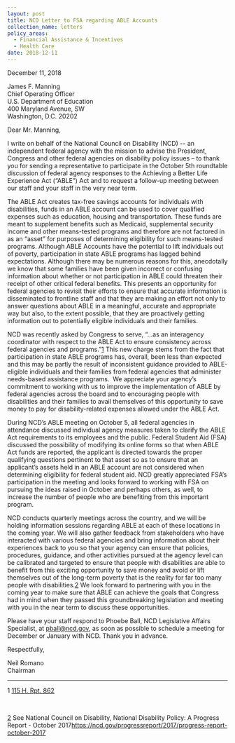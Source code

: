```yaml
---
layout: post
title: NCD Letter to FSA regarding ABLE Accounts
collection_name: letters
policy_areas:
  - Financial Assistance & Incentives
  - Health Care
date: 2018-12-11
---
```

December 11, 2018

James F. Manning\
Chief Operating Officer\
U.S. Department of Education\
400 Maryland Avenue, SW\
Washington, D.C. 20202

Dear Mr. Manning,

I write on behalf of the National Council on Disability (NCD) -- an independent federal agency with the mission to advise the President, Congress and other federal agencies on disability policy issues – to thank you for sending a representative to participate in the October 5th roundtable discussion of federal agency responses to the Achieving a Better Life Experience Act (“ABLE”) Act and to request a follow-up meeting between our staff and your staff in the very near term.

The ABLE Act creates tax-free savings accounts for individuals with disabilities, funds in an ABLE account can be used to cover qualified expenses such as education, housing and transportation. These funds are meant to supplement benefits such as Medicaid, supplemental security income and other means-tested programs and therefore are not factored in as an “asset” for purposes of determining eligibility for such means-tested programs. Although ABLE Accounts have the potential to lift individuals out of poverty, participation in state ABLE programs has lagged behind expectations. Although there may be numerous reasons for this, anecdotally we know that some families have been given incorrect or confusing information about whether or not participation in ABLE could threaten their receipt of other critical federal benefits. This presents an opportunity for federal agencies to revisit their efforts to ensure that accurate information is disseminated to frontline staff and that they are making an effort not only to answer questions about ABLE in a meaningful, accurate and appropriate way but also, to the extent possible, that they are proactively getting information out to potentially eligible individuals and their families.

NCD was recently asked by Congress to serve, “…as an interagency coordinator with respect to the ABLE Act to ensure consistency across federal agencies and programs.”[1](https://ncd.gov/publications/2019/ncd-letter-fsa-regarding-able-accounts#_ftn1) This new charge stems from the fact that participation in state ABLE programs has, overall, been less than expected and this may be partly the result of inconsistent guidance provided to ABLE-eligible individuals and their families from federal agencies that administer needs-based assistance programs.  We appreciate your agency’s commitment to working with us to improve the implementation of ABLE by federal agencies across the board and to encouraging people with disabilities and their families to avail themselves of this opportunity to save money to pay for disability-related expenses allowed under the ABLE Act. 

During NCD’s ABLE meeting on October 5, all federal agencies in attendance discussed individual agency measures taken to clarify the ABLE Act requirements to its employees and the public. Federal Student Aid (FSA) discussed the possibility of modifying its online forms so that when ABLE Act funds are reported, the applicant is directed towards the proper qualifying questions pertinent to that asset so as to ensure that an applicant’s assets held in an ABLE account are not considered when determining eligibility for federal student aid. NCD greatly appreciated FSA’s participation in the meeting and looks forward to working with FSA on pursuing the ideas raised in October and perhaps others, as well, to increase the number of people who are benefiting from this important program.

NCD conducts quarterly meetings across the country, and we will be holding information sessions regarding ABLE at each of these locations in the coming year. We will also gather feedback from stakeholders who have interacted with various federal agencies and bring information about their experiences back to you so that your agency can ensure that policies, procedures, guidance, and other activities pursued at the agency level can be calibrated and targeted to ensure that people with disabilities are able to benefit from this exciting opportunity to save money and avoid or lift themselves out of the long-term poverty that is the reality for far too many people with disabilities.[2](https://ncd.gov/publications/2019/ncd-letter-fsa-regarding-able-accounts#_ftn2) We look forward to partnering with you in the coming year to make sure that ABLE can achieve the goals that Congress had in mind when they passed this groundbreaking legislation and meeting with you in the near term to discuss these opportunities.

Please have your staff respond to Phoebe Ball, NCD Legislative Affairs Specialist, at [pball@ncd.gov](mailto:pball@ncd.gov), as soon as possible to schedule a meeting for December or January with NCD. Thank you in advance.

Respectfully,

Neil Romano\
Chairman



- - -

1 [115 H. Rpt. 862](https://advance.lexis.com/api/document/collection/statutes-legislation/id/5SWM-64C1-F08P-2256-00000-00?cite=115%20H.%20Rpt.%20862&context=1000516)

 

[2](https://ncd.gov/publications/2019/ncd-letter-fsa-regarding-able-accounts#_ftnref2) See National Council on Disability, National Disability Policy: A Progress Report - October 2017<https://ncd.gov/progressreport/2017/progress-report-october-2017>
